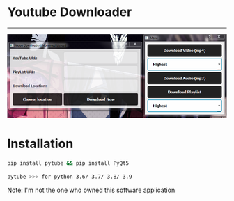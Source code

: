 # Youtube Downloader
---

![program Output](ss.PNG)


# Installation
```bash
pip install pytube && pip install PyQt5
```

```bash
pytube >>> for python 3.6/ 3.7/ 3.8/ 3.9
```

Note: I'm not the one who owned this software application
